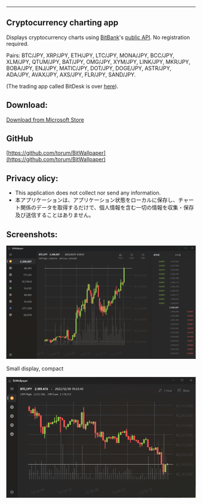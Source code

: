 
---------------------------------------

## Cryptocurrency charting app
Displays cryptocurrency charts using [BitBank](https://bitbank.cc/)'s [public API](https://github.com/bitbankinc/bitbank-api-docs). No registration required. 

Pairs: BTC/JPY, XRP/JPY, ETH/JPY, LTC/JPY, MONA/JPY, BCC/JPY, XLM/JPY, QTUM/JPY, BAT/JPY, OMG/JPY, XYM/JPY, LINK/JPY, MKR/JPY, BOBA/JPY, ENJ/JPY, MATIC/JPY, DOT/JPY, DOGE/JPY, ASTR/JPY, ADA/JPY, AVAX/JPY, AXS/JPY, FLR/JPY, SAND/JPY.

(The trading app called BitDesk is over [here](https://github.com/torum/BitDesk)).

## Download:
 [Download from Microsoft Store](https://apps.microsoft.com/store/detail/bitwallpaper/9NCC3NTG9DP3)
 
## GitHub
[https://github.com/torum/BitWallpaper](https://github.com/torum/BitWallpaper)

## Privacy olicy:
* This application does not collect nor send any information.
* 本アプリケーションは、アプリケーション状態をローカルに保存し、チャート関係のデータを取得するだけで、個人情報を含む一切の情報を収集・保存及び送信することはありません。

## Screenshots:

![alt text](https://github.com/torum/BitWallpaper/blob/master/docs/Images/BitWallpaper-screenshot-V2-full.png?raw=true)

Small display, compact

![alt text](https://github.com/torum/BitWallpaper/blob/master/docs/Images/BitWallpaper-screenshot-V2-small.png?raw=true)



 

 
